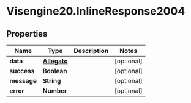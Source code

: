 # Visengine20.InlineResponse2004

## Properties
Name | Type | Description | Notes
------------ | ------------- | ------------- | -------------
**data** | [**Allegato**](Allegato.md) |  | [optional] 
**success** | **Boolean** |  | [optional] 
**message** | **String** |  | [optional] 
**error** | **Number** |  | [optional] 
